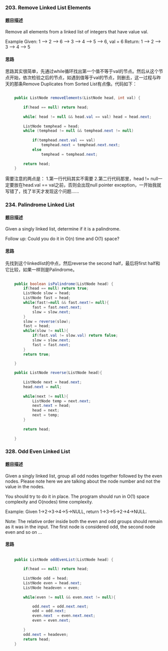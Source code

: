 ### 203. Remove Linked List Elements
#### 题目描述
Remove all elements from a linked list of integers that have value val.

Example
Given: 1 --> 2 --> 6 --> 3 --> 4 --> 5 --> 6, val = 6
Return: 1 --> 2 --> 3 --> 4 --> 5

#### 思路
思路其实很简单，先通过while循环找出第一个值不等于val的节点。然后从这个节点开始，依次检验之后的节点，如遇到值等于val的节点，则删去，这一过程与昨天的那条Remove Duplicates from Sorted List有点像。代码如下：

``` java

    public ListNode removeElements(ListNode head, int val) {
        
        if(head == null) return head;
        
        while( head != null && head.val == val) head = head.next;
        
        ListNode temphead = head;
        while (temphead != null && temphead.next != null)
            
            if(temphead.next.val == val) 
                temphead.next = temphead.next.next;
            else
                temphead = temphead.next;
        
        return head;
    }

``` 

需要注意的两点是：
1.第一行代码其实不需要
2.第二行代码那里，head != null一定要放在head.val == val之前，否则会出现null pointer exception，一开始我就写错了，找了半天才发现这个问题......

### 234. Palindrome Linked List
#### 题目描述
Given a singly linked list, determine if it is a palindrome.

Follow up:
Could you do it in O(n) time and O(1) space?

#### 思路
先找到这个linkedlist的中点，然后reverse the second half，最后将first half和它比较，如果一样则是Palindrome。

```java
    
    public boolean isPalindrome(ListNode head) {
        if(head == null) return true;
        ListNode slow = head;
        ListNode fast = head;
        while(fast!=null && fast.next!= null){
            fast = fast.next.next;
            slow = slow.next;
        }
        slow = reverse(slow);
        fast = head;
        while(slow != null){
            if(fast.val != slow.val) return false;
            slow = slow.next;
            fast = fast.next;
        }
        return true;
        
    }

    public ListNode reverse(ListNode head){
       
        ListNode next = head.next;
        head.next = null;
            
        while(next != null){
            ListNode temp = next.next;
            next.next = head;
            head = next;
            next = temp;
        }
        
        return head;
        
    }

```
### 328. Odd Even Linked List
#### 题目描述
Given a singly linked list, group all odd nodes together followed by the even nodes. Please note here we are talking about the node number and not the value in the nodes.

You should try to do it in place. The program should run in O(1) space complexity and O(nodes) time complexity.

Example:
Given 1->2->3->4->5->NULL,
return 1->3->5->2->4->NULL.

Note:
The relative order inside both the even and odd groups should remain as it was in the input. 
The first node is considered odd, the second node even and so on ...

#### 思路

```java

    public ListNode oddEvenList(ListNode head) {
        
        if(head == null) return head;
        
        ListNode odd = head;
        ListNode even = head.next;
        ListNode headeven = even;
        
        while(even != null && even.next != null){

            odd.next = odd.next.next;
            odd = odd.next;
            even.next  = even.next.next;
            even = even.next;
                
        }
        odd.next = headeven;
        return head;
    }

```

